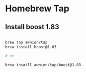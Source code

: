 # Homebrew Tap

## Install boost 1.83

```bash

brew tap awnion/tap
brew install boost@1.83

# or

brew insatll awnion/tap/boost@1.83

```
